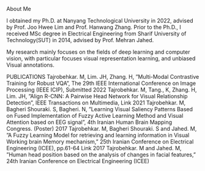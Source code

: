 About Me


I obtained my Ph.D. at Nanyang Technological University in 2022, advised by Prof. Joo Hwee Lim and Prof. Hanwang Zhang. Prior to the Ph.D., I received MSc degree in Electrical Engineering from Sharif University of Technology(SUT) in 2014, advised by Prof. Mehran Jahed.

My research mainly focuses on the fields of deep learning and computer vision, with particular focuses visual representation learning, and unbiased Visual annotations.





PUBLICATIONS
Tajrobehkar. M, Lim. JH, Zhang. H, ”Multi-Modal Contrastive Training for Robust VQA”, The 29th IEEE International Conference on Image Processing (IEEE ICIP), Submitted 2022
Tajrobehkar. M, Tang., K, Zhang. H, Lim. JH, ”Align R-CNN: A Pairwise Head Network for Visual
Relationship Detection”, IEEE Transactions on Multimedia, Link 2021
Tajrobehkar. M, Bagheri Shouraki. S, Bagheri. N, ”Learning Visual Saliency Patterns Based on Fused
Implementation of Fuzzy Active Learning Method and Visual Attention based on EEG signal”, 4th Iranian
Human Brain Mapping Congress. (Poster) 2017
Tajrobehkar. M, Bagheri Shouraki. S and Jahed. M, ”A Fuzzy Learning Model for retrieving and
learning information in Visual Working brain Memory mechanism,” 25th Iranian Conference on Electrical
Engineering (ICEE), pp.61-64 Link 2017
Tajrobehkar. M and Jahed. M, ”Human head position based on the analysis of changes in facial
features,” 24th Iranian Conference on Electrical Engineering (ICEE)
